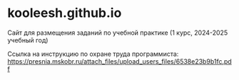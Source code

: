 # kooleesh.github.io
Сайт для размещения заданий по учебной практике (1 курс, 2024-2025 учебный год)

Ссылка на инструкцию по охране труда программиста: https://presnia.mskobr.ru/attach_files/upload_users_files/6538e23b9b1fc.pdf 

